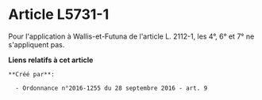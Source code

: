 # Article L5731-1

Pour l'application à Wallis-et-Futuna de l'article L. 2112-1, les 4°, 6° et 7° ne s'appliquent pas.

**Liens relatifs à cet article**

	**Créé par**:

	  - Ordonnance n°2016-1255 du 28 septembre 2016 - art. 9
